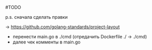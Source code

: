 #TODO

p.s. сначала сделать правки

-> https://github.com/golang-standards/project-layout
+ перенести main.go в ./cmd (отредачить Dockerfile ./ -> ./cmd)
+ далее чек комменты в main.go

